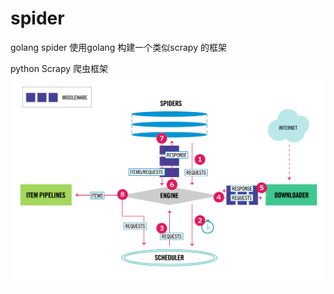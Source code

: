 # spider
golang spider
使用golang 构建一个类似scrapy 的框架

python Scrapy 爬虫框架
![Image text](https://github.com/mffjin/spider/blob/master/image/spider.jpeg)

